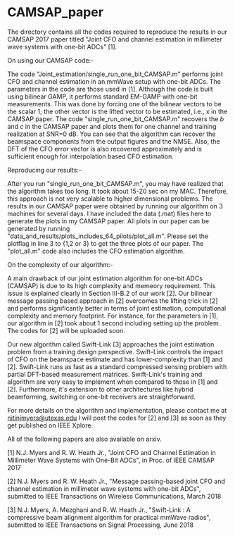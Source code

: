 # CAMSAP_paper
The directory contains all the codes required to reproduce the results in our CAMSAP 2017 paper titled "Joint CFO and channel estimation in millimeter wave systems with one-bit ADCs" [1].

On using our CAMSAP code:- 

The code "Joint_estimation/single_run_one_bit_CAMSAP.m" performs joint CFO and channel estimation in an mmWave setup with one-bit ADCs. The parameters in the code are those used in [1]. Although the code is built using bilinear GAMP, it performs standard EM-GAMP with one-bit measurements. This was done by forcing one of the bilinear vectors to be the scalar 1; the other vector is the lifted vector to be estimated, i.e., x in the CAMSAP paper. 
The code "single_run_one_bit_CAMSAP.m" recovers the $b$ and $c$ in the CAMSAP paper and plots them for one channel and training realization at SNR=0 dB. You can see that the algorithm can recover the beamspace components from the output figures and the NMSE. Also, the DFT of the CFO error vector is also recovered approximately and is sufficient enough for interpolation based CFO estimation. 

Reproducing our results:-

After you run "single_run_one_bit_CAMSAP.m", you may have realized that the algorithm takes too long. It took about 15-20 sec on my MAC. Therefore, this approach is not very scalable to higher dimensional problems. The results in our CAMSAP paper were  obtained by running our algorithm on 3 machines for several days. I have included the data (.mat) files here to generate the plots in my CAMSAP paper. All plots in our paper can be generated by running "data_and_results/plots_includes_64_pilots/plot_all.m". Please set the plotflag in line 3 to {1,2 or 3} to get the three plots of our paper. The "plot_all.m" code also includes the CFO estimation algorithm. 

On the complexity of our algorithm:-

A main drawback of our joint estimation algorithm for one-bit ADCs (CAMSAP) is due to its high complexity and memeory requirement. This issue is explained clearly in Section III-B.2 of our work [2]. Our bilinear message passing based approach in [2] overcomes the lifting trick in [2] and performs significantly better in terms of joint estimation, computational complexity and memory footprint. For instance, for the parameters in [1], our algorithm in [2] took about 1 second including setting up the problem. The codes for [2] will be uploaded soon.

Our new algorithm called Swift-Link [3] approaches the joint estimation problem from a training design perspective. Swift-Link controls the impact of CFO on the beamspace estimate and has lower-complexity than [1] and [2]. Swift-Link runs as fast as a standard compressed sensing problem with partial DFT-based measurement matrices. Swift-Link's training and algorithm are very easy to implement when compared to those in [1] and [2]. Furthermore, it's extension to other architectures like hybrid beamforming, switching or one-bit receivers are straightforward.

For more details on the algorithm and implementation, please contact me at nitinjmyers@utexas.edu 
I will post the codes for [2] and [3] as soon as they get published on IEEE Xplore. 

All of the following papers are also available on arxiv. 

[1] N.J. Myers and R. W. Heath Jr., "Joint CFO and Channel Estimation in Millimeter Wave Systems with One-Bit ADCs", in Proc. of IEEE CAMSAP 2017

[2] N.J. Myers and R. W. Heath Jr., "Message passing-based joint CFO and channel estimation in millimeter wave systems with one-bit ADCs", submitted to IEEE Transactions on Wireless Communications, March 2018 

[3] N.J. Myers, A. Mezghani and R. W. Heath Jr., "Swift-Link : A compressive beam alignment algorithm for practical mmWave radios", submitted to IEEE Transactions on Signal Processing, June 2018 
